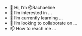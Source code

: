- 👋 Hi, I’m @Rachaeline
- 👀 I’m interested in ...
- 🌱 I’m currently learning ...
- 💞️ I’m looking to collaborate on ...
- 📫 How to reach me ...

<!---
Rachaeline/Rachaeline is a ✨ special ✨ repository because its `README.md` (this file) appears on your GitHub profile.
You can click the Preview link to take a look at your changes.
--->
